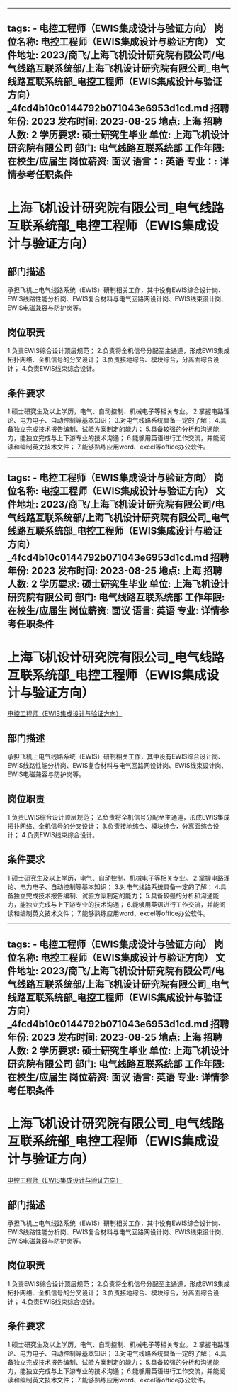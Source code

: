 
---
tags:
    - 电控工程师（EWIS集成设计与验证方向）
岗位名称: 电控工程师（EWIS集成设计与验证方向）
文件地址: 2023/商飞/上海飞机设计研究院有限公司/电气线路互联系统部/上海飞机设计研究院有限公司_电气线路互联系统部_电控工程师（EWIS集成设计与验证方向）_4fcd4b10c0144792b071043e6953d1cd.md
招聘年份: 2023
发布时间: 2023-08-25
地点: 上海
招聘人数: 2
学历要求: 硕士研究生毕业
单位: 上海飞机设计研究院有限公司
部门: 电气线路互联系统部
工作年限: 在校生/应届生
岗位薪资: 面议
语言：: 英语
专业：: 详情参考任职条件
---

# 上海飞机设计研究院有限公司_电气线路互联系统部_电控工程师（EWIS集成设计与验证方向）

## 部门描述

承担飞机上电气线路系统（EWIS）研制相关工作，其中设有EWIS综合设计岗、EWIS线路性能分析岗、EWIS复合材料与电气回路网设计岗、EWIS线束设计岗、EWIS电磁兼容与防护岗等。

## 岗位职责

1.负责EWIS综合设计顶层规范；
 2.负责将全机信号分配至主通道，形成EWIS集成拓扑网络、全机信号的分叉设计；
 3.负责接地综合、模块综合，分离面综合设计；
 4.负责EWIS线束综合设计。

 ## 条件要求

1.硕士研究生及以上学历，电气、自动控制、机械电子等相关专业。 2.掌握电路理论、电力电子、自动控制等基本知识；
 3.对电气线路系统具备一定的了解；
 4.具备独立完成技术报告编制、试验方案制定的能力；
 5.具备较强的分析和沟通能力，能独立完成与上下游专业的技术沟通；
 6.能够用英语进行工作交流，并能阅读和编制英文技术文件；
 7.能够熟练应用word、excel等office办公软件。

---
tags:
    - 电控工程师（EWIS集成设计与验证方向）
岗位名称: 电控工程师（EWIS集成设计与验证方向）
文件地址: 2023/商飞/上海飞机设计研究院有限公司/电气线路互联系统部/上海飞机设计研究院有限公司_电气线路互联系统部_电控工程师（EWIS集成设计与验证方向）_4fcd4b10c0144792b071043e6953d1cd.md
招聘年份: 2023
发布时间: 2023-08-25
地点: 上海
招聘人数: 2
学历要求: 硕士研究生毕业
单位: 上海飞机设计研究院有限公司
部门: 电气线路互联系统部
工作年限: 在校生/应届生
岗位薪资: 面议
语言: 英语
专业: 详情参考任职条件
---

# 上海飞机设计研究院有限公司_电气线路互联系统部_电控工程师（EWIS集成设计与验证方向）

[电控工程师（EWIS集成设计与验证方向）](http://zhaopin.comac.cc/zp/ct/out/position/positionDetail?planid=4fcd4b10c0144792b071043e6953d1cd)

## 部门描述

承担飞机上电气线路系统（EWIS）研制相关工作，其中设有EWIS综合设计岗、EWIS线路性能分析岗、EWIS复合材料与电气回路网设计岗、EWIS线束设计岗、EWIS电磁兼容与防护岗等。

## 岗位职责

1.负责EWIS综合设计顶层规范；
 2.负责将全机信号分配至主通道，形成EWIS集成拓扑网络、全机信号的分叉设计；
 3.负责接地综合、模块综合，分离面综合设计；
 4.负责EWIS线束综合设计。

 ## 条件要求

1.硕士研究生及以上学历，电气、自动控制、机械电子等相关专业。 2.掌握电路理论、电力电子、自动控制等基本知识；
 3.对电气线路系统具备一定的了解；
 4.具备独立完成技术报告编制、试验方案制定的能力；
 5.具备较强的分析和沟通能力，能独立完成与上下游专业的技术沟通；
 6.能够用英语进行工作交流，并能阅读和编制英文技术文件；
 7.能够熟练应用word、excel等office办公软件。

---
tags:
    - 电控工程师（EWIS集成设计与验证方向）
岗位名称: 电控工程师（EWIS集成设计与验证方向）
文件地址: 2023/商飞/上海飞机设计研究院有限公司/电气线路互联系统部/上海飞机设计研究院有限公司_电气线路互联系统部_电控工程师（EWIS集成设计与验证方向）_4fcd4b10c0144792b071043e6953d1cd.md
招聘年份: 2023
发布时间: 2023-08-25
地点: 上海
招聘人数: 2
学历要求: 硕士研究生毕业
单位: 上海飞机设计研究院有限公司
部门: 电气线路互联系统部
工作年限: 在校生/应届生
岗位薪资: 面议
语言: 英语
专业: 详情参考任职条件
---

# 上海飞机设计研究院有限公司_电气线路互联系统部_电控工程师（EWIS集成设计与验证方向）

[电控工程师（EWIS集成设计与验证方向）](http://zhaopin.comac.cc/zp/ct/out/position/positionDetail?planid=4fcd4b10c0144792b071043e6953d1cd)


## 部门描述

承担飞机上电气线路系统（EWIS）研制相关工作，其中设有EWIS综合设计岗、EWIS线路性能分析岗、EWIS复合材料与电气回路网设计岗、EWIS线束设计岗、EWIS电磁兼容与防护岗等。

## 岗位职责

1.负责EWIS综合设计顶层规范；
 2.负责将全机信号分配至主通道，形成EWIS集成拓扑网络、全机信号的分叉设计；
 3.负责接地综合、模块综合，分离面综合设计；
 4.负责EWIS线束综合设计。

 ## 条件要求

1.硕士研究生及以上学历，电气、自动控制、机械电子等相关专业。 2.掌握电路理论、电力电子、自动控制等基本知识；
 3.对电气线路系统具备一定的了解；
 4.具备独立完成技术报告编制、试验方案制定的能力；
 5.具备较强的分析和沟通能力，能独立完成与上下游专业的技术沟通；
 6.能够用英语进行工作交流，并能阅读和编制英文技术文件；
 7.能够熟练应用word、excel等office办公软件。

